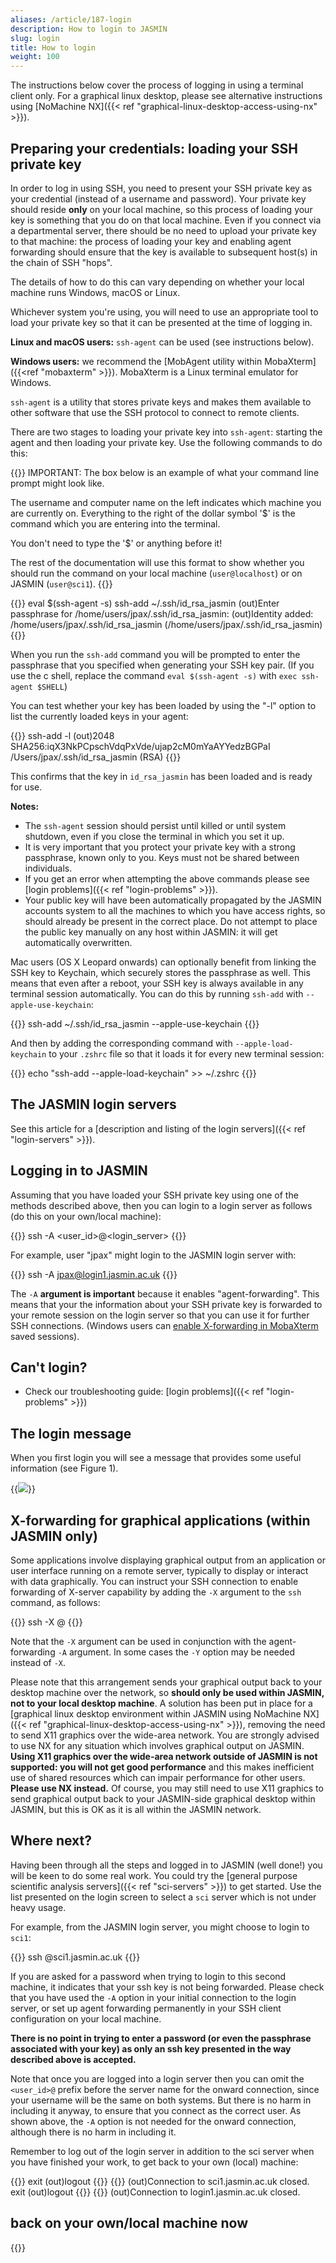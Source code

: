 ```yaml
---
aliases: /article/187-login
description: How to login to JASMIN
slug: login
title: How to login
weight: 100
---
```


The instructions below cover the process of logging in using a terminal client
only. For a graphical linux desktop, please see alternative instructions using
[NoMachine NX]({{< ref "graphical-linux-desktop-access-using-nx" >}}).

## Preparing your credentials: loading your SSH private key

In order to log in using SSH, you need to present your SSH private key as your
credential (instead of a username and password). Your private key should
reside **only** on your local machine, so this process of loading your key is
something that you do on that local machine. Even if you connect via a
departmental server, there should be no need to upload your private key to
that machine: the process of loading your key and enabling agent forwarding
should ensure that the key is available to subsequent host(s) in the chain of
SSH "hops".

The details of how to do this can vary depending on whether your local machine
runs Windows, macOS or Linux.

Whichever system you're using, you will need to use an appropriate tool to
load your private key so that it can be presented at the time of logging in.

**Linux and macOS users:** `ssh-agent` can be used (see instructions below).

**Windows users:** we recommend the [MobAgent utility within MobaXterm]({{<ref "mobaxterm" >}}).
MobaXterm is a Linux terminal emulator for Windows.

`ssh-agent` is a utility that stores private keys and makes them available to
other software that use the SSH protocol to connect to remote clients.

There are two stages to loading your private key into `ssh-agent`: starting
the agent and then loading your private key. Use the following commands to do
this:

{{<alert type="info">}}
IMPORTANT: The box below is an example of what your command line prompt
might look like.

The username and computer name on the left indicates which machine you are
currently on. Everything to the right of the dollar symbol '$' is the command
which you are entering into the terminal.

You don't need to type the '$' or anything before it!

The rest of the documentation will use this format to show whether you should
run the command on your local machine (`user@localhost`) or on JASMIN (`user@sci1`).
{{</alert>}}

{{<command user="user" host="localhost">}}
eval $(ssh-agent -s)
ssh-add ~/.ssh/id_rsa_jasmin
(out)Enter passphrase for /home/users/jpax/.ssh/id_rsa_jasmin:
(out)Identity added: /home/users/jpax/.ssh/id_rsa_jasmin (/home/users/jpax/.ssh/id_rsa_jasmin)
{{</command>}}

When you run the `ssh-add` command you will be prompted to enter the
passphrase that you specified when generating your SSH key pair. (If you use
the c shell, replace the command `eval $(ssh-agent -s)` with `exec ssh-agent $SHELL`)

You can test whether your key has been loaded by using the "-l" option to list
the currently loaded keys in your agent:

{{<command user="user" host="localhost">}}
ssh-add -l
(out)2048 SHA256:iqX3NkPCpschVdqPxVde/ujap2cM0mYaAYYedzBGPaI /Users/jpax/.ssh/id_rsa_jasmin (RSA)
{{</command>}}

This confirms that the key in `id_rsa_jasmin` has been loaded and is ready for
use.

**Notes:**

- The `ssh-agent` session should persist until killed or until system shutdown, even if you close the terminal in which you set it up.
- It is very important that you protect your private key with a strong passphrase, known only to you. Keys must not be shared between individuals.
- If you get an error when attempting the above commands please see [login problems]({{< ref "login-problems" >}}).
- Your public key will have been automatically propagated by the JASMIN accounts system to all the machines to which you have access rights, so should already be present in the correct place. Do not attempt to place the public key manually on any host within JASMIN: it will get automatically overwritten.

Mac users (OS X Leopard onwards) can optionally benefit from linking the SSH
key to Keychain, which securely stores the passphrase as well. This means that
even after a reboot, your SSH key is always available in any terminal session
automatically. You can do this by running `ssh-add` with `--apple-use-keychain`:

{{<command user="user" host="localhost">}}
ssh-add ~/.ssh/id_rsa_jasmin --apple-use-keychain
{{</command>}}

And then by adding the corresponding command with `--apple-load-keychain`  to your `.zshrc` file so
that it loads it for every new terminal session:

{{<command user="user" host="localhost">}}
echo "ssh-add --apple-load-keychain" >> ~/.zshrc
{{</command>}}

## The JASMIN login servers

See this article for a [description and listing of the login servers]({{< ref
"login-servers" >}}).

## Logging in to JASMIN

Assuming that you have loaded your SSH private key using one of the methods
described above, then you can login to a login server as follows (do this on your own/local machine):

{{<command user="user" host="localhost">}}
ssh -A <user_id>@<login_server>
{{</command>}}

For example, user "jpax" might login to the JASMIN login server with:

{{<command user="user" host="localhost">}}
ssh -A jpax@login1.jasmin.ac.uk
{{</command>}}

The `-A` **argument is important** because it enables "agent-forwarding".
This means that your the information about your SSH private key is forwarded
to your remote session on the login server so that you can use it for further
SSH connections. (Windows users can [enable X-forwarding in
MobaXterm](https://mobaxterm.mobatek.net/documentation.html#4_1_6) saved
sessions).

## Can't login?

- Check our troubleshooting guide: [login problems]({{< ref "login-problems" >}})

## The login message

When you first login you will see a message that provides some useful
information (see Figure 1).

{{<image src="img/docs/login/motd-labelled.png" caption="The login message shown on login1.jasmin.ac.uk.">}}

## X-forwarding for graphical applications (within JASMIN only)

Some applications involve displaying graphical output from an application or user interface running on a remote server,
typically to display or interact with data graphically. You can instruct
your SSH connection to enable forwarding of X-server capability by adding the
`-X` argument to the `ssh` command, as follows:

{{<command user="user" host="localhost">}}
ssh -X <user>@<hostname>
{{</command>}}

Note that the `-X` argument can be used in conjunction with the agent-forwarding
`-A` argument. In some cases the `-Y` option may be needed instead of
`-X`.

Please note that this arrangement sends your graphical output back to your
desktop machine over the network, so **should only be used within JASMIN, not
to your local desktop machine**. A solution has been put in place for a
[graphical linux desktop environment within JASMIN using NoMachine NX]({{< ref
"graphical-linux-desktop-access-using-nx" >}}), removing the need to send X11
graphics over the wide-area network. You are strongly advised to use NX for
any situation which involves graphical output on JASMIN. **Using X11 graphics
over the wide-area network outside of JASMIN is not supported: you will not
get good performance** and this makes inefficient use of shared resources
which can impair performance for other users. **Please use NX instead.** Of
course, you may still need to use X11 graphics to send graphical output back
to your JASMIN-side graphical desktop within JASMIN, but this is OK as it is
all within the JASMIN network.

## Where next?

Having been through all the steps and logged in to JASMIN (well done!) you
will be keen to do some real work. You could try the [general purpose
scientific analysis servers]({{< ref "sci-servers" >}}) to get started. Use
the list presented on the login screen to select a `sci` server which is not
under heavy usage.

For example, from the JASMIN login server, you might choose to login to
`sci1`:

{{<command user="user" host="login1">}}
ssh <user>@sci1.jasmin.ac.uk
{{</command>}}

If you are asked for a password when trying to login to this second machine,
it indicates that your ssh key is not being forwarded. Please check that you
have used the `-A` option in your initial connection to the login server, or
set up agent forwarding permanently in your SSH client configuration on your
local machine.

**There is no point in trying to enter a password (or even the passphrase
associated with your key) as only an ssh key presented in the way described
above is accepted.**

Note that once you are logged into a login server then you can omit the
`<user_id>@` prefix before the server name for the onward connection, since
your username will be the same on both systems. But there is no harm in
including it anyway, to ensure that you connect as the correct user. As shown
above, the `-A` option is not needed for the onward connection, although there
is no harm in including it.

Remember to log out of the login server in addition to the sci server when you
have finished your work, to get back to your own (local) machine:

{{<command user="user" host="sci1">}}
exit
(out)logout
{{</command>}}
{{<command user="user" host="login1">}}
(out)Connection to sci1.jasmin.ac.uk closed.
exit
(out)logout
{{</command>}}
{{<command user="user" host="localhost">}}
(out)Connection to login1.jasmin.ac.uk closed.
## back on your own/local machine now
{{</command>}}